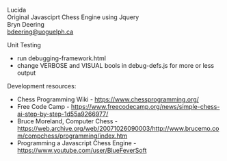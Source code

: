 Lucida   
Original Javasciprt Chess Engine using Jquery  
Bryn Deering  
bdeering@uoguelph.ca  


Unit Testing
- run debugging-framework.html
- change VERBOSE and VISUAL bools in debug-defs.js for more or less output


Development resources:  
- Chess Programming Wiki - https://www.chessprogramming.org/  
- Free Code Camp - https://www.freecodecamp.org/news/simple-chess-ai-step-by-step-1d55a9266977/  
- Bruce Moreland, Computer Chess - https://web.archive.org/web/20071026090003/http://www.brucemo.com/compchess/programming/index.htm  
- Programming a Javascript Chess Engine - https://www.youtube.com/user/BlueFeverSoft  

